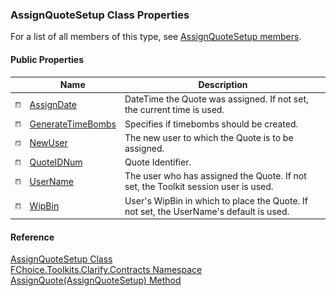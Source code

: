 ﻿### AssignQuoteSetup Class Properties

For a list of all members of this type, see [AssignQuoteSetup members](FChoice.Toolkits.Clarify~FChoice.Toolkits.Clarify.Contracts.AssignQuoteSetup_members.md).

#### Public Properties

|   | Name | Description |
| --- | --- | --- |
| ![Public Property](dotnetimages/publicProperty.png) | [AssignDate](FChoice.Toolkits.Clarify~FChoice.Toolkits.Clarify.Contracts.AssignQuoteSetup~AssignDate.md) | DateTime the Quote was assigned. If not set, the current time is used.   |
| ![Public Property](dotnetimages/publicProperty.png) | [GenerateTimeBombs](FChoice.Toolkits.Clarify~FChoice.Toolkits.Clarify.Contracts.AssignQuoteSetup~GenerateTimeBombs.md) | Specifies if timebombs should be created.   |
| ![Public Property](dotnetimages/publicProperty.png) | [NewUser](FChoice.Toolkits.Clarify~FChoice.Toolkits.Clarify.Contracts.AssignQuoteSetup~NewUser.md) | The new user to which the Quote is to be assigned.   |
| ![Public Property](dotnetimages/publicProperty.png) | [QuoteIDNum](FChoice.Toolkits.Clarify~FChoice.Toolkits.Clarify.Contracts.AssignQuoteSetup~QuoteIDNum.md) | Quote Identifier.   |
| ![Public Property](dotnetimages/publicProperty.png) | [UserName](FChoice.Toolkits.Clarify~FChoice.Toolkits.Clarify.Contracts.AssignQuoteSetup~UserName.md) | The user who has assigned the Quote. If not set, the Toolkit session user is used.   |
| ![Public Property](dotnetimages/publicProperty.png) | [WipBin](FChoice.Toolkits.Clarify~FChoice.Toolkits.Clarify.Contracts.AssignQuoteSetup~WipBin.md) | User's WipBin in which to place the Quote. If not set, the UserName's default is used.   |





#### Reference

[AssignQuoteSetup Class](FChoice.Toolkits.Clarify~FChoice.Toolkits.Clarify.Contracts.AssignQuoteSetup.md)  
[FChoice.Toolkits.Clarify.Contracts Namespace](FChoice.Toolkits.Clarify~FChoice.Toolkits.Clarify.Contracts_namespace.md)  
[AssignQuote(AssignQuoteSetup) Method](FChoice.Toolkits.Clarify~FChoice.Toolkits.Clarify.Contracts.ContractsToolkit~AssignQuote(AssignQuoteSetup).md)